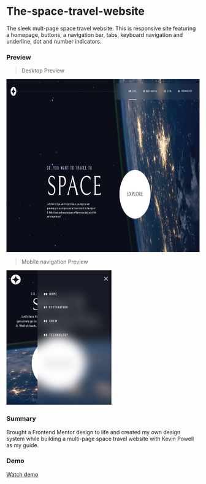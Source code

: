 # The-space-travel-website
The sleek mult-page space travel website. This is responsive site featuring a homepage, buttons, a navigation bar, tabs, keyboard navigation and underline, dot and number indicators.

### Preview

> Desktop Preview

<img src="preview/homepage-desktop.PNG" height="450">

> Mobile navigation Preview

<img src="preview/homepage-mobile-nav.PNG" height="350">

### Summary
Brought a Frontend Mentor design to life and created my own design system while building a multi-page space travel website with Kevin Powell as my guide.

### Demo
[Watch demo](https://satvik84.github.io/The-space-travel-website/)
